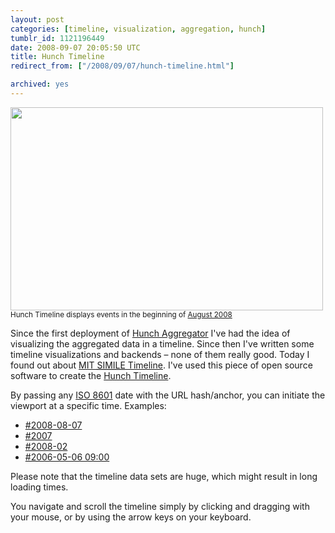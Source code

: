 ```yaml
---
layout: post
categories: [timeline, visualization, aggregation, hunch]
tumblr_id: 1121196449  
date: 2008-09-07 20:05:50 UTC
title: Hunch Timeline
redirect_from: ["/2008/09/07/hunch-timeline.html"]

archived: yes
---
```


<a href="/attachments/2008/09/hunch-aggregator-timeline.png"><img src="/attachments/2008/09/hunch-aggregator-timeline-500.png" alt="" title="hunch-aggregator-timeline-500" width="500" height="325" class="alignnone size-full wp-image-715" /></a>
<small>Hunch Timeline displays events in the beginning of <a href="http://hunch.se/timeline/#2008-08-07">August 2008</a></small>

Since the first deployment of <a href="http://rsms.me/2008/08/14/hunch-aggregator">Hunch Aggregator</a> I've had the idea of visualizing the aggregated data in a timeline. Since then I've written some timeline visualizations and backends – none of them really good. Today I found out about <a href="http://simile.mit.edu/timeline/">MIT <abbr title="Semantic Interoperability of Metadata and Information in unLike Environments">SIMILE</abbr> Timeline</a>. I've used this piece of open source software to create the <a href="http://hunch.se/timeline/">Hunch Timeline</a>.

By passing any <a href="http://en.wikipedia.org/wiki/ISO_8601">ISO 8601</a> date with the URL hash/anchor, you can initiate the viewport at a specific time. Examples:
<ul>
<li><a href="http://hunch.se/timeline/#2008-08-07">#2008-08-07</a></li>
<li><a href="http://hunch.se/timeline/#2007">#2007</a></li>
<li><a href="http://hunch.se/timeline/#2008-02">#2008-02</a></li>
<li><a href="http://hunch.se/timeline/#2006-05-06%2009:00">#2006-05-06 09:00</a></li>
</ul>

Please note that the timeline data sets are huge, which might result in long loading times.

You navigate and scroll the timeline simply by clicking and dragging with your mouse, or by using the arrow keys on your keyboard.



